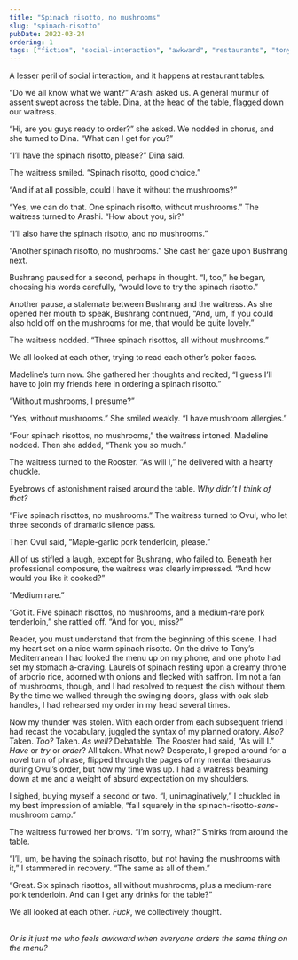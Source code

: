 ```yaml
---
title: "Spinach risotto, no mushrooms"
slug: "spinach-risotto"
pubDate: 2022-03-24
ordering: 1
tags: ["fiction", "social-interaction", "awkward", "restaurants", "tony's-mediterranean", "food", "spinach-risotto", "grace", "bushrang", "arashi", "dina", "madeline", "rooster", "ovul"]
---
```


<span class="small-caps">A lesser peril of social interaction</span>, and it happens at restaurant tables.

“Do we all know what we want?” Arashi asked us. A general murmur of assent swept across the table. Dina, at the head of the table, flagged down our waitress.

“Hi, are you guys ready to order?” she asked. We nodded in chorus, and she turned to Dina. “What can I get for you?”

“I’ll have the spinach risotto, please?” Dina said.

The waitress smiled. “Spinach risotto, good choice.”

“And if at all possible, could I have it without the mushrooms?”

“Yes, we can do that. One spinach risotto, without mushrooms.” The waitress turned to Arashi. “How about you, sir?”

“I’ll also have the spinach risotto, and no mushrooms.”

“Another spinach risotto, no mushrooms.” She cast her gaze upon Bushrang next.

Bushrang paused for a second, perhaps in thought. “I, too,” he began, choosing his words carefully, “would love to try the spinach risotto.”

Another pause, a stalemate between Bushrang and the waitress. As she opened her mouth to speak, Bushrang continued, “And, um, if you could also hold off on the mushrooms for me, that would be quite lovely.”

The waitress nodded. “Three spinach risottos, all without mushrooms.”

We all looked at each other, trying to read each other’s poker faces.

Madeline’s turn now. She gathered her thoughts and recited, “I guess I’ll have to join my friends here in ordering a spinach risotto.”

“Without mushrooms, I presume?”

“Yes, without mushrooms.” She smiled weakly. “I have mushroom allergies.”

“Four spinach risottos, no mushrooms,” the waitress intoned. Madeline nodded. Then she added, “Thank you so much.”

The waitress turned to the Rooster. “As will I,” he delivered with a hearty chuckle.

Eyebrows of astonishment raised around the table. _Why didn’t I think of that?_

“Five spinach risottos, no mushrooms.” The waitress turned to Ovul, who let three seconds of dramatic silence pass.

Then Ovul said, “Maple-garlic pork tenderloin, please.”

All of us stifled a laugh, except for Bushrang, who failed to. Beneath her professional composure, the waitress was clearly impressed. “And how would you like it cooked?”

“Medium rare.”

“Got it. Five spinach risottos, no mushrooms, and a medium-rare pork tenderloin,” she rattled off. “And for you, miss?”

Reader, you must understand that from the beginning of this scene, I had my heart set on a nice warm spinach risotto. On the drive to Tony’s Mediterranean I had looked the menu up on my phone, and one photo had set my stomach a-craving. Laurels of spinach resting upon a creamy throne of arborio rice, adorned with onions and flecked with saffron. I’m not a fan of mushrooms, though, and I had resolved to request the dish without them. By the time we walked through the swinging doors, glass with oak slab handles, I had rehearsed my order in my head several times.

Now my thunder was stolen. With each order from each subsequent friend I had recast the vocabulary, juggled the syntax of my planned oratory. _Also?_ Taken. _Too?_ Taken. _As well?_ Debatable. The Rooster had said, “As will I.” _Have_ or _try_ or _order_? All taken. What now? Desperate, I groped around for a novel turn of phrase, flipped through the pages of my mental thesaurus during Ovul’s order, but now my time was up. I had a waitress beaming down at me and a weight of absurd expectation on my shoulders.

I sighed, buying myself a second or two. “I, unimaginatively,” I chuckled in my best impression of amiable, “fall squarely in the spinach-risotto-_sans_-mushroom camp.”

The waitress furrowed her brows. “I’m sorry, what?” Smirks from around the table.

“I’ll, um, be having the spinach risotto, but not having the mushrooms with it,” I stammered in recovery. “The same as all of them.”

“Great. Six spinach risottos, all without mushrooms, plus a medium-rare pork tenderloin. And can I get any drinks for the table?”

We all looked at each other. _Fuck_, we collectively thought.

<br />

<div class="commentary">
<i>
Or is it just me who feels awkward when everyone orders the same thing on the menu?
</i>
</div>